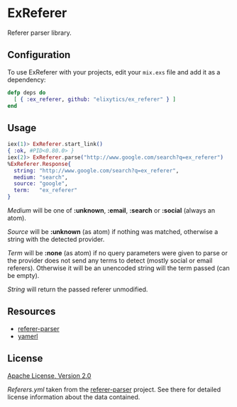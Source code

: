 # ExReferer

Referer parser library.


## Configuration

To use ExReferer with your projects, edit your `mix.exs` file and add it as a
dependency:

```elixir
defp deps do
  [ { :ex_referer, github: "elixytics/ex_referer" } ]
end
```


## Usage

```elixir
iex(1)> ExReferer.start_link()
{ :ok, #PID<0.80.0> }
iex(2)> ExReferer.parse("http://www.google.com/search?q=ex_referer")
%ExReferer.Response{
  string: "http://www.google.com/search?q=ex_referer",
  medium: "search",
  source: "google",
  term:   "ex_referer"
}
```

_Medium_ will be one of __:unknown__, __:email__, __:search__ or __:social__ (always an atom).

_Source_ will be __:unknown__ (as atom) if nothing was matched, otherwise a string
with the detected provider.

_Term_ will be __:none__ (as atom) if no query parameters were given to parse or the
provider does not send any terms to detect (mostly social or email referers).
Otherwise it will be an unencoded string will the term passed (can be empty).

_String_ will return the passed referer unmodified.


## Resources

- [referer-parser](https://github.com/snowplow/referer-parser)
- [yamerl](https://github.com/yakaz/yamerl)


## License

[Apache License, Version 2.0](http://www.apache.org/licenses/LICENSE-2.0)

_Referers.yml_ taken from the [referer-parser](https://github.com/snowplow/referer-parser)
project. See there for detailed license information about the data contained.
